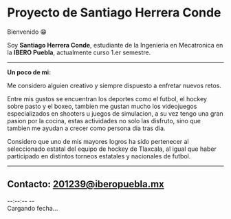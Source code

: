 # **Proyecto de Santiago Herrera Conde**

Bienvenido  😁

Soy **Santiago Herrera Conde**, estudiante de la Ingenieria en Mecatronica en la **IBERO Puebla**, actualmente curso 1.er semestre.

---

**Un poco de mi:**

Me considero alguien creativo y siempre dispuesto a enfretar nuevos retos.

Entre mis gustos se encuentran los deportes como el futbol, el hockey sobre pasto y el boxeo, tambien me gustan mucho los videojuegos especializados en shooters u juegos de simulacion, a su vez tengo una gran pasion por la cocina, estas actividades no solo las disfruto, sino que tambien me ayudan a crecer como persona dia tras dia.

Considero que uno de mis mayores logros ha sido pertenecer al seleccionado estatal del equipo de hockey de Tlaxcala, al igual que haber participado en distintos torneos estatales y nacionales de futbol.

---
Contacto: 201239@iberopuebla.mx
---

<html lang="es">
<head>
<meta charset="UTF-8">
<meta name="viewport" content="width=device-width, initial-scale=1.0">
<title>Reloj Digital Moderno 12h — Ciudad de México</title>
<style>

  .reloj {
    background: rgba(0,0,0,0.4); /* fondo semi-transparente */
    backdrop-filter: blur(10px);
    padding: 40px 60px;
    border-radius: 20px;
    text-align: center;
    box-shadow: 0 8px 25px rgba(0,0,0,0.6);
    color: #fff;
    min-width: 280px;
  }

  .hora {
    font-size: 60px;
    font-weight: 700;
    letter-spacing: 2px;
    margin-bottom: 15px;
  }

  .fecha {
    font-size: 18px;
    color: #cfd8dc;
    text-transform: capitalize;
  }

  @media(max-width: 400px){
    .reloj {
      padding: 30px 40px;
    }
    .hora { font-size: 45px; }
    .fecha { font-size: 16px; }
  }
</style>
</head>
<body>

<div class="reloj">
  <div id="hora" class="hora">--:--:-- --</div>
  <div id="fecha" class="fecha">Cargando fecha...</div>
</div>

<script>
const TIMEZONE = 'America/Mexico_City';

function actualizarReloj() {
  const ahora = new Date();

  // Hora en formato 12h con AM/PM
  const horaStr = new Intl.DateTimeFormat('es-MX', {
    timeZone: TIMEZONE,
    hour: '2-digit',
    minute: '2-digit',
    second: '2-digit',
    hour12: true
  }).format(ahora);

  // Fecha completa en español
  const fechaStr = new Intl.DateTimeFormat('es-MX', {
    timeZone: TIMEZONE,
    weekday: 'long',
    day: 'numeric',
    month: 'long',
    year: 'numeric'
  }).format(ahora);

  document.getElementById('hora').textContent = horaStr;
  document.getElementById('fecha').textContent = fechaStr;
}

// Ejecutar al cargar y actualizar cada segundo
actualizarReloj();
setInterval(actualizarReloj, 1000);
</script>

</body>
</html>